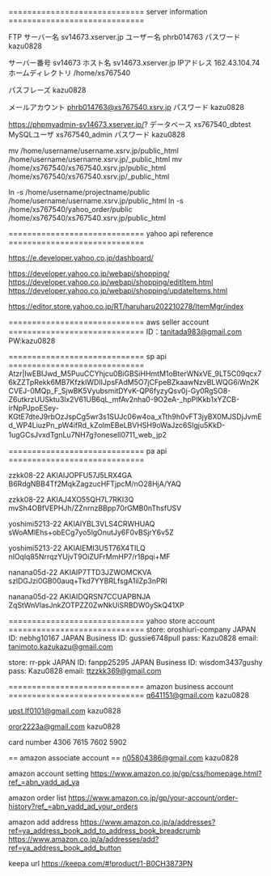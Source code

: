 ============================= server information =============================

FTP サーバー名	sv14673.xserver.jp
ユーザー名		phrb014763
パスワード		kazu0828

サーバー番号	sv14673
ホスト名		sv14673.xserver.jp
IPアドレス		162.43.104.74
ホームディレクトリ	/home/xs767540

パスフレーズ	kazu0828

メールアカウント	phrb014763@xs767540.xsrv.jp
パスワード		kazu0828

https://phpmyadmin-sv14673.xserver.jp/?
データベース	xs767540_dbtest
MySQLユーザ     xs767540_admin
パスワード		kazu0828

mv /home/username/username.xsrv.jp/public_html /home/username/username.xsrv.jp/_public_html
mv /home/xs767540/xs767540.xsrv.jp/public_html /home/xs767540/xs767540.xsrv.jp/_public_html

ln -s /home/username/projectname/public /home/username/username.xsrv.jp/public_html
ln -s /home/xs767540/yahoo_order/public /home/xs767540/xs767540.xsrv.jp/public_html

============================= yahoo api reference =============================

https://e.developer.yahoo.co.jp/dashboard/

https://developer.yahoo.co.jp/webapi/shopping/
https://developer.yahoo.co.jp/webapi/shopping/editItem.html
https://developer.yahoo.co.jp/webapi/shopping/updateItems.html

https://editor.store.yahoo.co.jp/RT/haruharu202210278/ItemMgr/index

============================= aws seller account =============================
ID：tanitada983@gmail.com
PW:kazu0828

============================= sp api =============================
Atzr|IwEBIJwd_M5PuuCCYhjcu0BiGBSiHHmtM1oBterWNxVE_9LT5C09qcx76kZZTpRekk6MB7KfzklWDIIJpsFAdM5O7jCFpeBZkaawNzvBLWQG6iWn2KCVEJ-0MQp_F_SjwBK5VyubsmitDYvK-QP6fyzyQsv0j-Gy0RgSO8-Z6utkrzUUSktu3lx2V61UB6qL_mfAv2nha0-9O2eA-_hpPIKkb1xYZCB-irNpPJpoESey-KGtE7dteJ9rbOzJspCg5wr3s1SUJc06w4oa_xTth9h0vFT3jyBX0MJSDjJvmEd_WP4LiuzPn_pW4ifRd_kZolmEBeLBVHSH9oWaJzc6SIgju5KkD-1ugGCsJvxdTgnLu7NH7gｦonesell0711_web_jp2

============================= pa api =============================

zzkk08-22
AKIAIJOPFU57J5LRX4GA
B6RdgNBB4Tf2MqkZagzucHFTjpcM/nO28HjA/YAQ

zzkk08-22
AKIAJ4XO55QH7L7RKI3Q
mvSh4OBfVEPHJh/ZZnrnzBBpp70rGMB0nThsfUSV

yoshimi5213-22
AKIAIYBL3VLS4CRWHUAQ
sWoAMlEhs+obECg7yo5lgOnutJy6F0vBSjrY6v5Z

yoshimi5213-22
AKIAIEMI3U5T76X4TILQ
nlOqlq85NrrqzYUjvT9OiZUFrMmHP7/r18pqi+MF

nanana05d-22
AKIAIP7TTD3JZWOMCKVA
szlDGJzi0GB00auq+Tkd7YYBRLfsgA1ilZp3nPRI

nanana05d-22
AKIAIDQRSN7CCUAPBNJA
ZqStWnVlasJnkZOTPZZ0ZwNkUiSRBDW0ySkQ41XP

============================= yahoo store account =============================
store: oroshiuri-company
JAPAN ID: nebhg10167
JAPAN Business ID: gussie6748pull
pass: Kazu0828
email: tanimoto.kazukazu@gmail.com

store: rr-ppk
JAPAN ID: fanpp25295
JAPAN Business ID: wisdom3437gushy
pass: Kazu0828
email: ttzzkk369@gmail.com



============================= amazon business account =============================
q641151@gmail.com
kazu0828

upst.lf0101@gmail.com
kazu0828

oror2223a@gmail.com
kazu0828

card number
4306 7615 7602 5902

== amazon associate account ==
n05804386@gmail.com
kazu0828







amazon account setting
https://www.amazon.co.jp/gp/css/homepage.html?ref_=abn_yadd_ad_ya

amazon order list
https://www.amazon.co.jp/gp/your-account/order-history?ref_=abn_yadd_ad_your_orders

amazon add address
https://www.amazon.co.jp/a/addresses?ref=ya_address_book_add_to_address_book_breadcrumb
https://www.amazon.co.jp/a/addresses/add?ref=ya_address_book_add_button


keepa url
https://keepa.com/#!product/1-B0CH3873PN